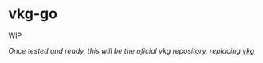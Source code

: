 vkg-go
======

WIP

_Once tested and ready, this will be the oficial vkg repository, replacing 
[vkg](http://github.com/pepegar/vkg)_

